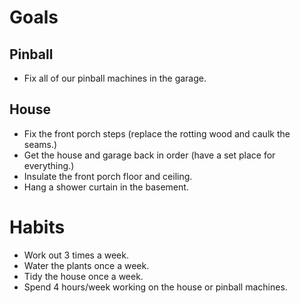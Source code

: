 # Goals
## Pinball
* Fix all of our pinball machines in the garage.

## House
* Fix the front porch steps (replace the rotting wood and caulk the seams.)
* Get the house and garage back in order (have a set place for everything.)
* Insulate the front porch floor and ceiling.
* Hang a shower curtain in the basement.

# Habits
* Work out 3 times a week.
* Water the plants once a week.
* Tidy the house once a week.
* Spend 4 hours/week working on the house or pinball machines.
